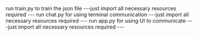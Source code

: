 run train.py to train the json file
---just import all necessary resources required ---
run chat.py for using terminal communication
---just import all necessary resources required ---
run app.py for using UI to communicate
---just import all necessary resources required ---

